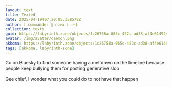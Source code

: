 ```yaml
---
layout: text
title: Texted
date: 2025-04-19T07:20:05.358578Z
author: ⸸ commander ░ nova ⸸ :~$
collection: texts
guid: https://labyrinth.zone/objects/1c26758a-065c-452c-ad38-af4e614924d7
avatar: /img/avatar/daemon.png
akkoma: https://labyrinth.zone/objects/1c26758a-065c-452c-ad38-af4e614924d7
tags: [akkoma, labyrinth-zone]
---
```


<p>Go on Bluesky to find someone having a meltdown on the timeline because people keep bullying them for posting generative slop<br><br>Gee chief, I wonder what you could do to not have that happen</p>
